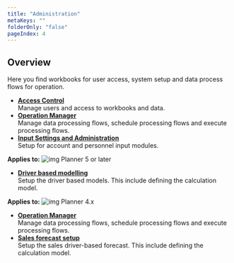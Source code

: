```yaml
---
title: "Administration"
metaKeys: ""
folderOnly: "false"
pageIndex: 4
---
```

## Overview
Here you find workbooks for user access, system setup and data process flows for operation.

   - **[Access Control](/planner/workbooks/administration/access-control)**<br/>
   Manage users and access to workbooks and data.
   - **[Operation Manager](/planner/workbooks/administration/operation-manager)**<br/>
   Manage data processing flows, schedule processing flows and execute processing flows.
   - **[Input Settings and Administration](/planner/workbooks/administration/input-settings-and-administration)**<br/>
   Setup for account and personnel input modules.

   **Applies to:** ![img](https://profitbasedocs.blob.core.windows.net/icons/yes-icon.png) Planner 5 or later

   - **[Driver based modelling](/planner/workbooks/administration/driver-based-modelling)**<br/>
   Setup the driver based models. This include defining the calculation model.

   **Applies to:** ![img](https://profitbasedocs.blob.core.windows.net/icons/yes-icon.png) Planner 4.x

  - **[Operation Manager](/planner/workbooks/administration/operation-manager)**<br/>
   Manage data processing flows, schedule processing flows and execute processing flows.
   - **[Sales forecast setup](/planner/workbooks/administration/sales-forecast-setup)**<br/>
   Setup the sales driver-based forecast. This include defining the calculation model.
